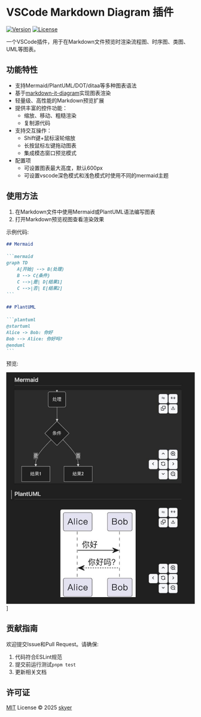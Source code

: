 # VSCode Markdown Diagram 插件

[![Version](https://img.shields.io/badge/version-1.1.4-blue.svg)](https://marketplace.visualstudio.com/items?itemName=skyer.vscode-markdown-diagram)
[![License](https://img.shields.io/badge/license-MIT-green.svg)](./LICENSE.md)

一个VSCode插件，用于在Markdown文件预览时渲染流程图、时序图、类图、UML等图表。

## 功能特性

- 支持Mermaid/PlantUML/DOT/ditaa等多种图表语法
- 基于[markdown-it-diagram](https://ryanuo.cc/zh/posts/md-it-diagarm)实现图表渲染
- 轻量级、高性能的Markdown预览扩展
- 提供丰富的控件功能：
  - 缩放、移动、粗糙渲染
  - 复制源代码
- 支持交互操作：
  - Shift键+鼠标滚轮缩放
  - 长按鼠标左键拖动图表
  - 集成模态窗口预览模式
- 配置项
  - 可设置图表最大高度，默认600px
  - 可设置vscode深色模式和浅色模式时使用不同的mermaid主题

## 使用方法

1. 在Markdown文件中使用Mermaid或PlantUML语法编写图表
2. 打开Markdown预览视图查看渲染效果

示例代码:
````markdown
## Mermaid

```mermaid
graph TD
    A[开始] --> B(处理)
    B --> C{条件}
    C -->|是| D[结果1]
    C -->|否| E[结果2]
```

## PlantUML

```plantuml
@startuml
Alice -> Bob: 你好
Bob --> Alice: 你好吗?
@enduml
```
````

预览:

![示例](https://raw.githubusercontent.com/skyeryg/vscode-markdown-diagram/main/test/test.jpg)]

## 贡献指南

欢迎提交Issue和Pull Request。请确保:
1. 代码符合ESLint规范
2. 提交前运行测试`pnpm test`
3. 更新相关文档

## 许可证

[MIT](./LICENSE.md) License © 2025 [skyer](https://github.com/skyeryg)
